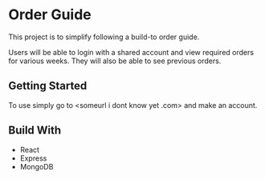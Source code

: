 # Order Guide

This project is to simplify following a build-to order guide.

Users will be able to login with a shared account and view required orders for various weeks.
They will also be able to see previous orders.

## Getting Started
To use simply go to <someurl i dont know yet .com> and make an account.

## Build With
* React
* Express
* MongoDB
